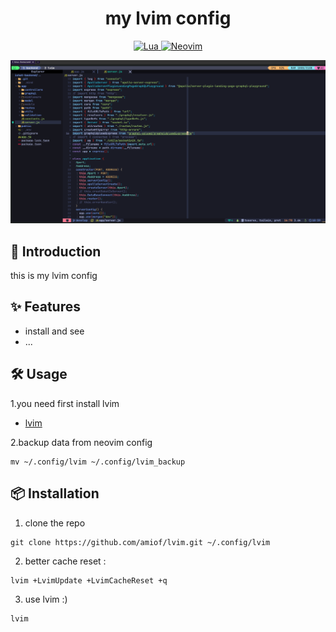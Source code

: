 <h1 align="center">
my lvim config 
</h1>

<p align="center">
  <a href="http://www.lua.org">
    <img
      alt="Lua"
      src="https://img.shields.io/badge/Lua-blue.svg?style=for-the-badge&logo=lua"
    />
  </a>
  <a href="https://neovim.io/">
    <img
      alt="Neovim"
      src="https://img.shields.io/badge/NeoVim-%2357A143.svg?&style=for-the-badge&logo=neovim&logoColor=white"
    />
  </a>
</p>


![demo](https://raw.githubusercontent.com/amiof/images/main/lvim-pic.PNG)

## 📢 Introduction

this is my lvim config 

## ✨ Features

- install and see
- ...



## 🛠️ Usage
1.you need first install lvim 

- [lvim](https://github.com/LunarVim/LunarVim)

2.backup data from neovim config 

```
mv ~/.config/lvim ~/.config/lvim_backup
```


## 📦 Installation

1. clone the repo

```
git clone https://github.com/amiof/lvim.git ~/.config/lvim

```
2. better cache reset :
```
lvim +LvimUpdate +LvimCacheReset +q
```

3. use lvim :)
```
lvim
```




